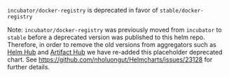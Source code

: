 `incubator/docker-registry` is deprecated in favor of `stable/docker-registry`

Note: `incubator/docker-registry` was previously moved from `incubator` to `stable` before a deprecated version was published to this helm repo. Therefore, in order to remove the old versions from aggregators such as [Helm Hub](https://hub.helm.sh) and [Artifact Hub](https://artifacthub.io/) we have re-added this placeholder deprecated chart. See https://github.com/nholuongut/Helmcharts/issues/23128 for further details.
